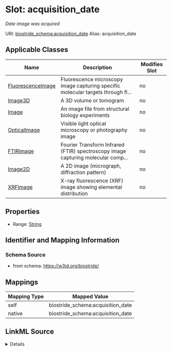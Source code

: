 

# Slot: acquisition_date 


_Date image was acquired_





URI: [biostride_schema:acquisition_date](https://w3id.org/biostride/schema/acquisition_date)
Alias: acquisition_date

<!-- no inheritance hierarchy -->





## Applicable Classes

| Name | Description | Modifies Slot |
| --- | --- | --- |
| [FluorescenceImage](FluorescenceImage.md) | Fluorescence microscopy image capturing specific molecular targets through fl... |  no  |
| [Image3D](Image3D.md) | A 3D volume or tomogram |  no  |
| [Image](Image.md) | An image file from structural biology experiments |  no  |
| [OpticalImage](OpticalImage.md) | Visible light optical microscopy or photography image |  no  |
| [FTIRImage](FTIRImage.md) | Fourier Transform Infrared (FTIR) spectroscopy image capturing molecular comp... |  no  |
| [Image2D](Image2D.md) | A 2D image (micrograph, diffraction pattern) |  no  |
| [XRFImage](XRFImage.md) | X-ray fluorescence (XRF) image showing elemental distribution |  no  |






## Properties

* Range: [String](String.md)




## Identifier and Mapping Information






### Schema Source


* from schema: https://w3id.org/biostride/




## Mappings

| Mapping Type | Mapped Value |
| ---  | ---  |
| self | biostride_schema:acquisition_date |
| native | biostride_schema:acquisition_date |




## LinkML Source

<details>
```yaml
name: acquisition_date
description: Date image was acquired
from_schema: https://w3id.org/biostride/
rank: 1000
alias: acquisition_date
owner: Image
domain_of:
- Image
range: string

```
</details>